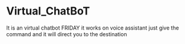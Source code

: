 # Virtual_ChatBoT
It is an virtual chatbot FRIDAY it works on voice assistant just give the command and it will direct you to the destination

